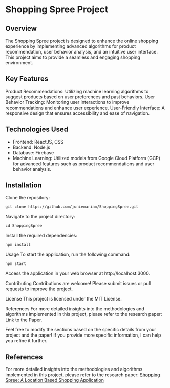 # Shopping Spree Project
## Overview
The Shopping Spree project is designed to enhance the online shopping experience by implementing advanced algorithms for product recommendation, user behavior analysis, and an intuitive user interface. This project aims to provide a seamless and engaging shopping environment.

## Key Features
Product Recommendations: Utilizing machine learning algorithms to suggest products based on user preferences and past behaviors.
User Behavior Tracking: Monitoring user interactions to improve recommendations and enhance user experience.
User-Friendly Interface: A responsive design that ensures accessibility and ease of navigation.

## Technologies Used
- Frontend: ReactJS, CSS
- Backend: Node.js
- Database: Firebase
- Machine Learning: Utilized models from Google Cloud Platform (GCP) for advanced features such as product recommendations and user behavior analysis.

## Installation
Clone the repository:

    git clone https://github.com/juniemariam/ShoppingSpree.git
Navigate to the project directory:

    cd ShoppingSpree

Install the required dependencies:
        
    npm install

Usage
To start the application, run the following command:

    npm start

Access the application in your web browser at http://localhost:3000.

Contributing
Contributions are welcome! Please submit issues or pull requests to improve the project.

License
This project is licensed under the MIT License.

References
For more detailed insights into the methodologies and algorithms implemented in this project, please refer to the research paper: Link to the Paper.

Feel free to modify the sections based on the specific details from your project and the paper! If you provide more specific information, I can help you refine it further.

## References
For more detailed insights into the methodologies and algorithms implemented in this project, please refer to the research paper: [Shopping Spree: A Location Based Shopping Application](https://www.ijeat.org/wp-content/uploads/papers/v8i6/F8120088619.pdf)





